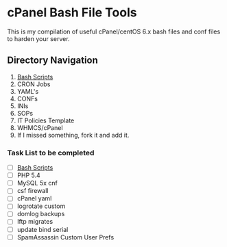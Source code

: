 cPanel Bash File Tools
======================

This is my compilation of useful cPanel/centOS 6.x bash files and conf files to harden your server.

## Directory Navigation
1. [Bash Scripts](https://github.com/InetBIZonline/SysAdmin-Recipes/tree/develop/bash "Bash Scripts")
2. CRON Jobs
3. YAML's
4. CONFs
5. INIs
6. SOPs
7. IT Policies Template
8. WHMCS/cPanel
9. If I missed something, fork it and add it.


### Task List to be completed
- [ ] [Bash Scripts]()
- [ ] PHP 5.4
- [ ] MySQL 5x cnf
- [ ] csf firewall
- [ ] cPanel yaml
- [ ] logrotate custom
- [ ] domlog backups
- [ ] lftp migrates
- [ ] update bind serial
- [ ] SpamAssassin Custom User Prefs

